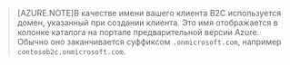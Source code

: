 > [AZURE.NOTE]В качестве имени вашего клиента B2C используется домен, указанный при создании клиента. Это имя отображается в колонке каталога на портале предварительной версии Azure. Обычно оно заканчивается суффиксом `.onmicrosoft.com`, например `contosob2c.onmicrosoft.com`.

<!---HONumber=Oct15_HO3-->